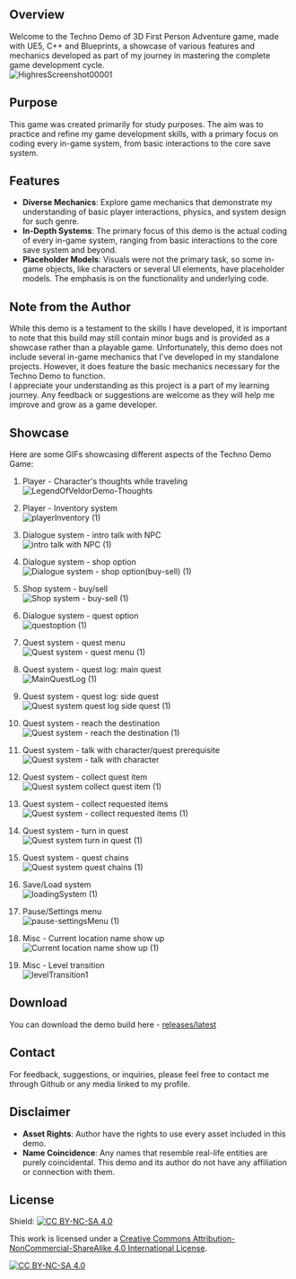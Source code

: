 ## Overview
Welcome to the Techno Demo of 3D First Person Adventure game, made with UE5, C++ and Blueprints, a showcase of various features and mechanics developed as part of my journey in mastering the complete game development cycle. <br/>
![HighresScreenshot00001](https://github.com/user-attachments/assets/1f08a4f7-75e4-4c67-99ee-5ab9d06f98cf)

## Purpose
This game was created primarily for study purposes. The aim was to practice and refine my game development skills, with a primary focus on coding every in-game system, from basic interactions to the core save system.

## Features
- **Diverse Mechanics**: Explore game mechanics that demonstrate my understanding of basic player interactions, physics, and system design for such genre.
- **In-Depth Systems**: The primary focus of this demo is the actual coding of every in-game system, ranging from basic interactions to the core save system and beyond.
- **Placeholder Models**: Visuals were not the primary task, so some in-game objects, like characters or several UI elements, have placeholder models. The emphasis is on the functionality and underlying code.

## Note from the Author
While this demo is a testament to the skills I have developed, it is important to note that this build may still contain minor bugs and is provided as a showcase rather than a playable game. Unfortunately, this demo does not include several in-game mechanics that I've developed in my standalone projects. However, it does feature the basic mechanics necessary for the Techno Demo to function. <br/> 
I appreciate your understanding as this project is a part of my learning journey. Any feedback or suggestions are welcome as they will help me improve and grow as a game developer.

## Showcase
Here are some GIFs showcasing different aspects of the Techno Demo Game:

1. Player - Character's thoughts while traveling <br/>
![LegendOfVeldorDemo-Thoughts](https://github.com/user-attachments/assets/d50ecd74-8918-4fa8-9d8d-5eb3719881d9)

2. Player - Inventory system <br/>
![playerInventory (1)](https://github.com/user-attachments/assets/84b2b110-daa2-44d2-9b27-8dd2ef30b7c9)

3. Dialogue system - intro talk with NPC <br/>
![intro talk with NPC (1)](https://github.com/user-attachments/assets/f8064a70-e09a-4230-aae6-77bd8d630c94)

4. Dialogue system - shop option <br/>
![Dialogue system - shop option(buy-sell) (1)](https://github.com/user-attachments/assets/726bee35-1e92-404b-9dae-abec9f9756b8)

5. Shop system - buy/sell <br/>
![Shop system - buy-sell (1)](https://github.com/user-attachments/assets/f663fbe0-3060-4338-90d2-ad872d3c93eb)

6. Dialogue system - quest option <br/>
![questoption (1)](https://github.com/user-attachments/assets/258aa1a3-a71a-417c-a40e-3dce2f497b48)

7. Quest system - quest menu <br/>
![Quest system - quest menu (1)](https://github.com/user-attachments/assets/0ae42bdc-fa07-4442-a538-70c0529f33f0)

8. Quest system - quest log: main quest <br/>
![MainQuestLog (1)](https://github.com/user-attachments/assets/686fc2ed-e348-44f0-8d6f-431f5139bbb9)

9. Quest system - quest log: side quest <br/>
![Quest system quest log side quest (1)](https://github.com/user-attachments/assets/7fdca4bd-c32a-46ce-bd37-4b7ba74f7956)

10. Quest system - reach the destination <br/>
![Quest system - reach the destination (1)](https://github.com/user-attachments/assets/e4f0619b-d3ef-4614-af83-b5659b51f827)

11. Quest system - talk with character/quest prerequisite <br/>
![Quest system - talk with character](https://github.com/user-attachments/assets/a50cce42-0524-4d43-b0cb-94cf05dc7348)

12. Quest system - collect quest item <br/>
![Quest system collect quest item (1)](https://github.com/user-attachments/assets/19a94ab2-1ff9-4cee-988b-03a9ade49fac)

13. Quest system - collect requested items <br/>
![Quest system - collect requested items (1)](https://github.com/user-attachments/assets/c11ccef9-55b4-4330-a613-d2ab1ed47170)

14. Quest system - turn in quest <br/>
![Quest system turn in quest (1)](https://github.com/user-attachments/assets/47893991-7388-42cf-a10f-e9c634524964)

15. Quest system - quest chains <br/>
![Quest system quest chains (1)](https://github.com/user-attachments/assets/c2ba2f9d-2031-42ae-947c-3ef8ad342471)

16. Save/Load system <br/>
![loadingSystem (1)](https://github.com/user-attachments/assets/20ba8a2a-a4bf-45db-8993-22c24baef69e)

17. Pause/Settings menu <br/>
![pause-settingsMenu (1)](https://github.com/user-attachments/assets/61d2a5be-3cdc-4893-b13e-a619e75c54dc)

18. Misc - Current location name show up <br/>
![Current location name show up (1)](https://github.com/user-attachments/assets/6a81900a-9650-478d-81fd-dbc63bfa51af)

19. Misc - Level transition <br/>
![levelTransition1](https://github.com/user-attachments/assets/ce0ec008-9983-4e44-aaa7-78b6c022dd8a)

## Download
You can download the demo build here - [releases/latest](https://github.com/PlayinPistols2d/LegendOfVeldorUE5/releases/latest)

## Contact
For feedback, suggestions, or inquiries, please feel free to contact me through Github or any media linked to my profile.

## Disclaimer
- **Asset Rights**: Author have the rights to use every asset included in this demo.
- **Name Coincidence**: Any names that resemble real-life entities are purely coincidental. This demo and its author do not have any affiliation or connection with them.

## License
Shield: [![CC BY-NC-SA 4.0][cc-by-nc-sa-shield]][cc-by-nc-sa]

This work is licensed under a
[Creative Commons Attribution-NonCommercial-ShareAlike 4.0 International License][cc-by-nc-sa].

[![CC BY-NC-SA 4.0][cc-by-nc-sa-image]][cc-by-nc-sa]

[cc-by-nc-sa]: http://creativecommons.org/licenses/by-nc-sa/4.0/
[cc-by-nc-sa-image]: https://licensebuttons.net/l/by-nc-sa/4.0/88x31.png
[cc-by-nc-sa-shield]: https://img.shields.io/badge/License-CC%20BY--NC--SA%204.0-lightgrey.svg
